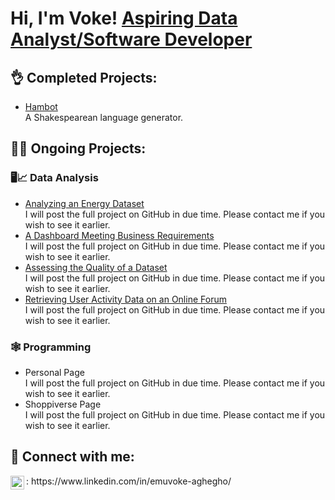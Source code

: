 <h1>Hi, I'm Voke! <a href="https://www.linkedin.com/in/emuvoke-aghegho/">Aspiring Data Analyst/Software Developer</a></h1>

<h2>👌 Completed Projects:</h2>
<ul>
  <li><a href="https://github.com/E-Aghegho/Hambot">Hambot</a> <br> A Shakespearean language generator.</li>
</ul>


<h2>👨‍💻 Ongoing Projects:</h2>
<h3> 🖥️📈 Data Analysis</h3>
<ul>
  <li><a href="https://github.com/E-Aghegho/Analysing-an-energy-dataset">Analyzing an Energy Dataset</a> <br> I will post the full project on GitHub in due time. Please contact me if you wish to see it earlier.</li>
  <li><a href="https://github.com/E-Aghegho/A-Dashboard-Meeting-Business-Requirements">A Dashboard Meeting Business Requirements</a> <br> I will post the full project on GitHub in due time. Please contact me if you wish to see it earlier.</li>
  <li><a href="https://github.com/E-Aghegho/Assessing-the-Quality-of-a-Dataset">Assessing the Quality of a Dataset</a> <br> I will post the full project on GitHub in due time. Please contact me if you wish to see it earlier.</li>
  <li><a href="https://github.com/E-Aghegho/Retrieving-User-Activity-Data-on-an-Online-Forum/tree/main">Retrieving User Activity Data on an Online Forum</a> <br> I will post the full project on GitHub in due time. Please contact me if you wish to see it earlier.</li>
</ul>

<h3> 🕸️ Programming</h3>
<ul>
  <li>Personal Page<br> I will post the full project on GitHub in due time. Please contact me if you wish to see it earlier.</li>
  <li>Shoppiverse Page<br> I will post the full project on GitHub in due time. Please contact me if you wish to see it earlier.</li>
</ul>

<!--
- <b>Full Stack Web App (React, NodeJS, Azure, and Machine Learning Components)</b>
  - [Image Analysis Middleware](https://github.com/) <b><i>(Potentially NSFW)</b></i>
- <b>PowerShell</b>
  - [Windows EventLog: Failed RDP Logins Source IP to full GeoData Conversion](https://github.com/joshmadakor1/Sentinel-Lab)
  - [JWipe (Disk Wiping Utility)](https://github.com/joshmadakor1/Jwipe.PowerShell)
  - [Active Directory Bulk User Creation](https://github.com/joshmadakor1/AD_PS)
  - [FIM (File Integrity Monitor)](https://github.com/joshmadakor1/PowerShell-Integrity-FIM)
- <b>C# (.NET Desktop Applications)</b>
  - [Ransomware Proof of Concept (Encrypter)](https://github.com/joshmadakor1/)
  - [Ransomware Proof of Concept (Decrypter)](https://github.com/)
  - [Keylogger with Email Capability](https://github.com/)
- <b>Python</b>
  - [Package Delivery Application (Datastructures and Algorithms Demo)](https://github.com/) -->




<h2> 🤳 Connect with me:</h2>
<img align="left" alt="JoshMadakor | LinkedIn" width="22px" src="https://cdn.jsdelivr.net/npm/simple-icons@v3/icons/linkedin.svg" />: https://www.linkedin.com/in/emuvoke-aghegho/

<!--
**joshmadakor1/joshmadakor1** is a ✨ _special_ ✨ repository because its `README.md` (this file) appears on your GitHub profile.

Here are some ideas to get you started:

- 🔭 I’m currently working on ...
- 🌱 I’m currently learning ...
- 👯 I’m looking to collaborate on ...
- 🤔 I’m looking for help with ...
- 💬 Ask me about ...
- 📫 How to reach me: ...
- 😄 Pronouns: ...
- ⚡ Fun fact: ...
-->

